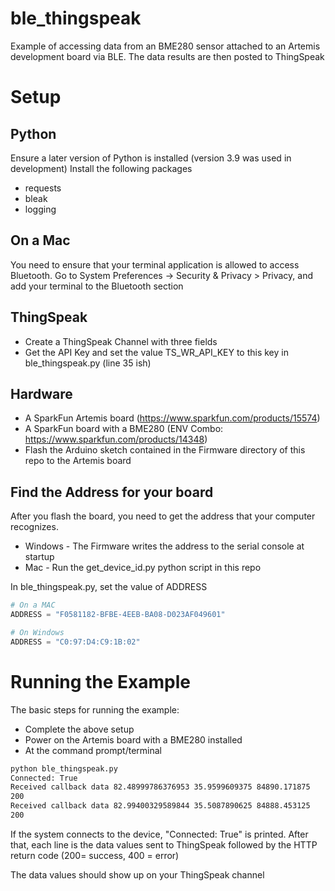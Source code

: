 # ble_thingspeak
Example of accessing data from an BME280 sensor attached to an Artemis development board via BLE. The data results are then posted to ThingSpeak

Setup
=====
## Python
Ensure a later version of Python is installed (version 3.9 was used in development)
Install the following packages
* requests
* bleak
* logging

## On a Mac
You need to ensure that your terminal application is allowed to access Bluetooth. Go to System Preferences -> Security & Privacy > Privacy, and add your terminal to the Bluetooth section

## ThingSpeak
* Create a ThingSpeak Channel with three fields
* Get the API Key and set the value TS_WR_API_KEY to this key in ble_thingspeak.py (line 35 ish)

## Hardware
* A SparkFun Artemis board (https://www.sparkfun.com/products/15574)
* A SparkFun board with a BME280 (ENV Combo: https://www.sparkfun.com/products/14348)
* Flash the Arduino sketch contained in the Firmware directory of this repo to the Artemis board

## Find the Address for your board
After you flash the board, you need to get the address that your computer recognizes.
* Windows - The Firmware writes the address to the serial console at startup
* Mac - Run the get_device_id.py python script in this repo

In ble_thingspeak.py, set the value of ADDRESS
```python
# On a MAC
ADDRESS = "F0581182-BFBE-4EEB-BA08-D023AF049601"
```
```python
# On Windows
ADDRESS = "C0:97:D4:C9:1B:02"
```

Running the Example
===================
The basic steps for running the example:
* Complete the above setup
* Power on the Artemis board with a BME280 installed
* At the command prompt/terminal
```sh
python ble_thingspeak.py
Connected: True
Received callback data 82.48999786376953 35.9599609375 84890.171875
200
Received callback data 82.99400329589844 35.5087890625 84888.453125
200
```
If the system connects to the device, "Connected: True" is printed. After that, each line is the data values sent to ThingSpeak followed by the  HTTP return code (200= success, 400 = error)

The data values should show up on your ThingSpeak channel
